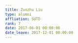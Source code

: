 ```yaml
---
title: Zuozhu Liu
type: alumni
affliation: SUTD
rank: 7
date: 2017-06-01 00:00:00
date_leave: 2017-12-01 00:00:00
---
```

